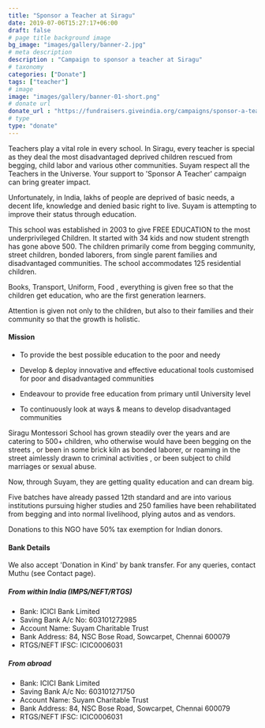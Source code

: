```yaml
---
title: "Sponsor a Teacher at Siragu"
date: 2019-07-06T15:27:17+06:00
draft: false
# page title background image
bg_image: "images/gallery/banner-2.jpg"
# meta description
description : "Campaign to sponsor a teacher at Siragu"
# taxonomy
categories: ["Donate"]
tags: ["teacher"]
# image
image: "images/gallery/banner-01-short.png"
# donate url
donate_url : "https://fundraisers.giveindia.org/campaigns/sponsor-a-teacher-siragu-montessori-school-run-by-suyam"
# type
type: "donate"
---
```


Teachers play a vital role in every school. In Siragu, every teacher is special 
as they deal the most disadvantaged deprived children rescued from begging, 
child labor and various other communities. Suyam respect all the Teachers in 
the Universe. Your support to 'Sponsor A Teacher' campaign can bring greater 
impact.

Unfortunately, in India, lakhs of people are deprived of basic needs, a decent 
life, knowledge and denied basic right to live. Suyam is attempting to improve 
their status through education.

This school was established in 2003 to give FREE EDUCATION to the most 
underprivileged Children. It started with 34 kids and now student strength has 
gone above 500. The children primarily come from begging community, street 
children, bonded laborers, from single parent families and disadvantaged 
communities. The school accommodates 125 residential children.

Books, Transport, Uniform, Food , everything is given free so that the children 
get education, who are the first generation learners.

Attention is given not only to the children, but also to their families and 
their community so that the growth is holistic.

#### Mission


* To provide the best possible education to the poor and needy

* Develop & deploy innovative and effective educational tools customised for
poor and disadvantaged communities

* Endeavour to provide free education from primary until University level

* To continuously look at ways & means to develop disadvantaged communities

Siragu Montessori School has grown steadily over the years and are catering to 
500+ children, who otherwise would have been begging on the streets , or been 
in some brick kiln as bonded laborer, or roaming in the street aimlessly drawn 
to criminal activities , or been subject to child marriages or sexual abuse.

Now, through Suyam, they are getting quality education and can dream big.

Five batches have already passed 12th standard and are into various 
institutions pursuing higher studies and 250 families have been rehabilitated 
from begging and into normal livelihood, plying autos and as vendors.

Donations to this NGO have 50% tax exemption for Indian donors.

#### Bank Details

We also accept 'Donation in Kind' by bank transfer. For any queries, contact 
Muthu (see Contact page).

##### From within India (IMPS/NEFT/RTGS)

* Bank: ICICI Bank Limited
* Saving Bank A/c No: 603101272985
* Account Name: Suyam Charitable Trust
* Bank Address: 84, NSC Bose Road, Sowcarpet, Chennai 600079
* RTGS/NEFT IFSC: ICIC0006031

##### From abroad
 
* Bank: ICICI Bank Limited
* Saving Bank A/c No: 603101271750
* Account Name: Suyam Charitable Trust
* Bank Address: 84, NSC Bose Road, Sowcarpet, Chennai 600079
* RTGS/NEFT IFSC: ICIC0006031

